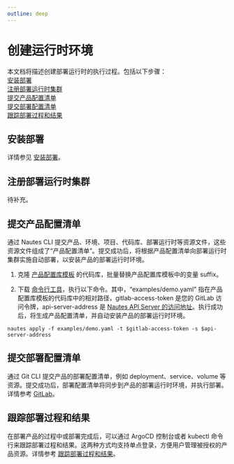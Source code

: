 ```yaml
---
outline: deep
---
```

# 创建运行时环境

本文档将描述创建部署运行时的执行过程。包括以下步骤：  
[安装部署](#安装部署)  
[注册部署运行时集群](#注册部署运行时集群)  
[提交产品配置清单](#提交产品配置清单)  
[提交部署配置清单](#提交部署配置清单)  
[跟踪部署过程和结果](#跟踪部署过程和结果)


## 安装部署

详情参见 [安装部署](quickstart-03.md)。

## 注册部署运行时集群

待补充。

## 提交产品配置清单
通过 Nautes CLI 提交产品、环境、项目、代码库、部署运行时等资源文件，这些资源文件组成了“产品配置清单”。提交成功后，将根据产品配置清单向部署运行时集群实施自动部署，以安装产品的部署运行时环境。

1. 克隆 [产品配置库模板](https://gitlab.bluzin.io/nautes-labs/cli.git) 的代码库，批量替换产品配置库模板中的变量 suffix。

2. 下载 [命令行工具](https://gitlab.bluzin.io/nautes-labs/cli.git)，执行以下命令。其中，“examples/demo.yaml” 指在产品配置库模板的代码库中的相对路径，gitlab-access-token 是您的 GitLab 访问令牌，api-server-address 是 [Nautes API Server 的访问地址](quickstart-03.md#查看组件信息)。执行成功后，将生成产品配置清单，并自动安装产品的部署运行时环境。
```Shell
nautes apply -f examples/demo.yaml -t $gitlab-access-token -s $api-server-address
```

## 提交部署配置清单
通过 Git CLI 提交产品的部署配置清单，例如 deployment、service、volume 等资源。提交成功后，部署配置清单将同步到产品的部署运行时环境，并执行部署。详情参考 [GitLab](https://docs.gitlab.com/ee/tutorials/make_your_first_git_commit.html)。



## 跟踪部署过程和结果
在部署产品的过程中或部署完成后，可以通过 ArgoCD 控制台或者 kubectl 命令行来跟踪部署过程和结果。这两种方式均支持单点登录，方便用户管理被授权的产品资源。详情参考 [跟踪部署过程和结果](user-guide-06.md)。